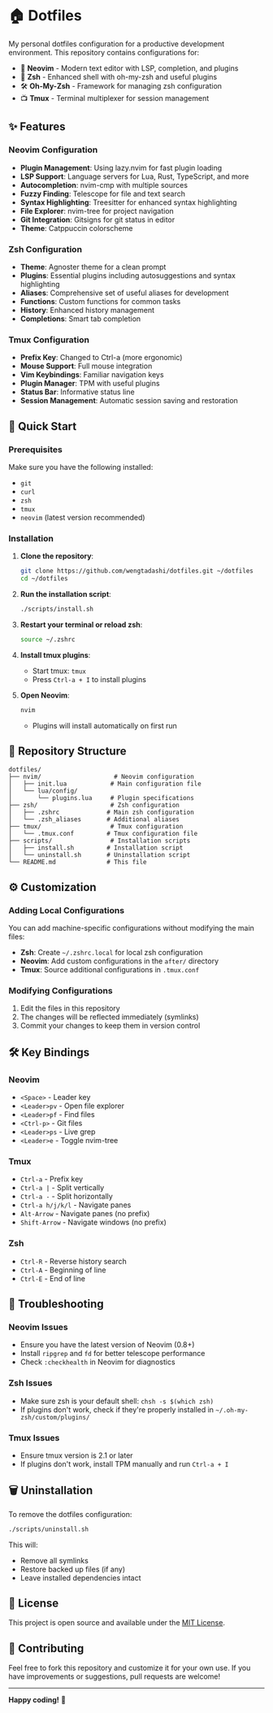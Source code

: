 # 🏠 Dotfiles

My personal dotfiles configuration for a productive development environment. This repository contains configurations for:

- 🚀 **Neovim** - Modern text editor with LSP, completion, and plugins
- 🐚 **Zsh** - Enhanced shell with oh-my-zsh and useful plugins
- 🛠️ **Oh-My-Zsh** - Framework for managing zsh configuration
- 📺 **Tmux** - Terminal multiplexer for session management

## ✨ Features

### Neovim Configuration
- **Plugin Management**: Using lazy.nvim for fast plugin loading
- **LSP Support**: Language servers for Lua, Rust, TypeScript, and more
- **Autocompletion**: nvim-cmp with multiple sources
- **Fuzzy Finding**: Telescope for file and text search
- **Syntax Highlighting**: Treesitter for enhanced syntax highlighting
- **File Explorer**: nvim-tree for project navigation
- **Git Integration**: Gitsigns for git status in editor
- **Theme**: Catppuccin colorscheme

### Zsh Configuration
- **Theme**: Agnoster theme for a clean prompt
- **Plugins**: Essential plugins including autosuggestions and syntax highlighting
- **Aliases**: Comprehensive set of useful aliases for development
- **Functions**: Custom functions for common tasks
- **History**: Enhanced history management
- **Completions**: Smart tab completion

### Tmux Configuration
- **Prefix Key**: Changed to Ctrl-a (more ergonomic)
- **Mouse Support**: Full mouse integration
- **Vim Keybindings**: Familiar navigation keys
- **Plugin Manager**: TPM with useful plugins
- **Status Bar**: Informative status line
- **Session Management**: Automatic session saving and restoration

## 🚀 Quick Start

### Prerequisites

Make sure you have the following installed:
- `git`
- `curl`
- `zsh`
- `tmux`
- `neovim` (latest version recommended)

### Installation

1. **Clone the repository**:
   ```bash
   git clone https://github.com/wengtadashi/dotfiles.git ~/dotfiles
   cd ~/dotfiles
   ```

2. **Run the installation script**:
   ```bash
   ./scripts/install.sh
   ```

3. **Restart your terminal or reload zsh**:
   ```bash
   source ~/.zshrc
   ```

4. **Install tmux plugins**:
   - Start tmux: `tmux`
   - Press `Ctrl-a + I` to install plugins

5. **Open Neovim**:
   ```bash
   nvim
   ```
   - Plugins will install automatically on first run

## 📁 Repository Structure

```
dotfiles/
├── nvim/                    # Neovim configuration
│   ├── init.lua            # Main configuration file
│   └── lua/config/
│       └── plugins.lua     # Plugin specifications
├── zsh/                    # Zsh configuration
│   ├── .zshrc             # Main zsh configuration
│   └── .zsh_aliases       # Additional aliases
├── tmux/                   # Tmux configuration
│   └── .tmux.conf         # Tmux configuration file
├── scripts/                # Installation scripts
│   ├── install.sh         # Installation script
│   └── uninstall.sh       # Uninstallation script
└── README.md              # This file
```

## ⚙️ Customization

### Adding Local Configurations

You can add machine-specific configurations without modifying the main files:

- **Zsh**: Create `~/.zshrc.local` for local zsh configuration
- **Neovim**: Add custom configurations in the `after/` directory
- **Tmux**: Source additional configurations in `.tmux.conf`

### Modifying Configurations

1. Edit the files in this repository
2. The changes will be reflected immediately (symlinks)
3. Commit your changes to keep them in version control

## 🛠️ Key Bindings

### Neovim
- `<Space>` - Leader key
- `<Leader>pv` - Open file explorer
- `<Leader>pf` - Find files
- `<Ctrl-p>` - Git files
- `<Leader>ps` - Live grep
- `<Leader>e` - Toggle nvim-tree

### Tmux
- `Ctrl-a` - Prefix key
- `Ctrl-a |` - Split vertically
- `Ctrl-a -` - Split horizontally
- `Ctrl-a h/j/k/l` - Navigate panes
- `Alt-Arrow` - Navigate panes (no prefix)
- `Shift-Arrow` - Navigate windows (no prefix)

### Zsh
- `Ctrl-R` - Reverse history search
- `Ctrl-A` - Beginning of line
- `Ctrl-E` - End of line

## 🔧 Troubleshooting

### Neovim Issues
- Ensure you have the latest version of Neovim (0.8+)
- Install `ripgrep` and `fd` for better telescope performance
- Check `:checkhealth` in Neovim for diagnostics

### Zsh Issues
- Make sure zsh is your default shell: `chsh -s $(which zsh)`
- If plugins don't work, check if they're properly installed in `~/.oh-my-zsh/custom/plugins/`

### Tmux Issues
- Ensure tmux version is 2.1 or later
- If plugins don't work, install TPM manually and run `Ctrl-a + I`

## 🗑️ Uninstallation

To remove the dotfiles configuration:

```bash
./scripts/uninstall.sh
```

This will:
- Remove all symlinks
- Restore backed up files (if any)
- Leave installed dependencies intact

## 📝 License

This project is open source and available under the [MIT License](LICENSE).

## 🤝 Contributing

Feel free to fork this repository and customize it for your own use. If you have improvements or suggestions, pull requests are welcome!

---

**Happy coding!** 🚀